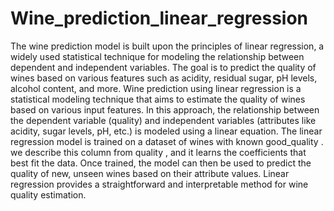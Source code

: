 # Wine_prediction_linear_regression
The wine prediction model is built upon the principles of linear regression, a widely used statistical technique for modeling the relationship between dependent and independent variables. The goal is to predict the quality of wines based on various features such as acidity, residual sugar, pH levels, alcohol content, and more.
Wine prediction using linear regression is a statistical modeling technique that aims to estimate the quality of wines based on various input features.
In this approach, the relationship between the dependent variable (quality) and independent variables (attributes like acidity, sugar levels, pH, etc.) is modeled using a linear equation. 
The linear regression model is trained on a dataset of wines with known good_quality .
we describe this column from quality , and it learns the coefficients that best fit the data. 
Once trained, the model can then be used to predict the quality of new, unseen wines based on their attribute values.
Linear regression provides a straightforward and interpretable method for wine quality estimation.
